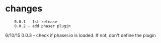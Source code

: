 # changes

        0.0.1 - 1st release
        0.0.2 - add phaser plugin
6/10/15 0.0.3 - check if phaser.io is loaded. If not, don't define the plugin